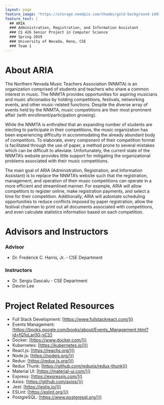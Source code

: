 ```yaml
---
layout: page
feature_image: "https://storage.needpix.com/thumbs/gold-background-1495823931axH.jpg"
feature_text: |
  ## ARIA
  ### Administration, Registration, and Information Assistant
  ### CS 426 Senior Project in Computer Science
  ### Spring 2019
  ### University of Nevada, Reno, CSE
  ### Team 1
---
```


<h1>About ARIA</h1>

The Northern Nevada Music Teachers Association (NNMTA) is an organization comprised of students and teachers who share a common interest in music. The NNMTA provides opportunities for aspiring musicians and music aficionados by holding competitions, festivals, networking events, and other music-related functions. Despite the diverse array of events held by the NNMTA, music competitions are their most prominent affair (with enrollment/participation growing).

While the NNMTA is enthralled that an expanding number of students are electing to participate in their competitions, the music organization has been experiencing difficulty in accommodating the already abundant body of competitors. To elaborate, every component of their competition format is facilitated through the use of paper, a method prone to several mistakes which can be difficult to alleviate. Unfortunately, the current state of the NNMTA’s website provides little support for mitigating the organizational problems associated with their music competitions.

The main goal of ARIA (Administration, Registration, and Information Assistant) is to replace the NNMTA’s website such that the registration, management, and operation of their music competitions can operate in a more efficient and streamlined manner. For example, ARIA will allow competitors to register online, make registration payments, and select a time for their competition. Additionally, ARIA will automate scheduling opportunities to reduce conflicts imposed by paper registration, allow the festival chairman to print out all documents associated with competitions, and even calculate statistics information based on each competition.

# Advisors and Instructors

### Advisor
* Dr. Frederick C. Harris, Jr. - CSE Department

### Instructors 
* Dr. Sergiu Dascalu - CSE Department
* Devrin Lee 

# Project Related Resources 
* Full Stack Development: [https://www.fullstackreact.com/]()
* Events Management: [https://books.google.com/books/about/Events_Management.html?id=fQ1uLar0G-sC]()
* Docker: [https://www.docker.com/]()
* Kubernetes: [https://kubernetes.io/]()
* React.js: [https://reactjs.org/]()
* Node.js: [https://nodejs.org/]()
* Redux: [https://redux.js.org/]()
* Redux Thunk: [https://github.com/reduxjs/redux-thunk]()
* Material UI: [https://material-ui.com/]()
* Express: [https://expressjs.com/]()
* Axios: [https://github.com/axios/]()
* Jest: [https://jestjs.io/]()
* ESLint: [https://eslint.org/]()
* PostgreSQL: [https://www.postgresql.org/]()